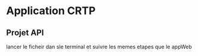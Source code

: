 # Application CRTP
## Projet API

lancer le ficheir dan sle terminal et suivre les memes etapes que le appWeb
